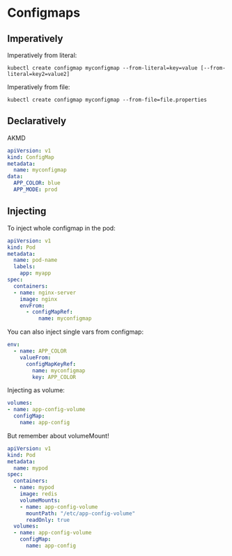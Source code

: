 # Configmaps

## Imperatively
Imperatively from literal:
```
kubectl create configmap myconfigmap --from-literal=key=value [--from-literal=key2=value2]
```

Imperatively from file:
```
kubectl create configmap myconfigmap --from-file=file.properties
```

## Declaratively
AKMD

```yaml
apiVersion: v1
kind: ConfigMap
metadata:
  name: myconfigmap
data:
  APP_COLOR: blue
  APP_MODE: prod
```

## Injecting

To inject whole configmap in the pod:
```yaml
apiVersion: v1
kind: Pod
metadata:
  name: pod-name
  labels:
    app: myapp
spec:
  containers:
  - name: nginx-server
    image: nginx
    envFrom:
      - configMapRef:
          name: myconfigmap
```

You can also inject single vars from configmap:
```yaml
env:
  - name: APP_COLOR
    valueFrom:
      configMapKeyRef: 
        name: myconfigmap
        key: APP_COLOR
```

Injecting as volume:
```yaml
volumes:
- name: app-config-volume
  configMap:
    name: app-config
```

But remember about volumeMount!
```yaml
apiVersion: v1
kind: Pod
metadata:
  name: mypod
spec:
  containers:
  - name: mypod
    image: redis
    volumeMounts:
    - name: app-config-volume
      mountPath: "/etc/app-config-volume"
      readOnly: true
  volumes:
  - name: app-config-volume
    configMap:
      name: app-config
```
